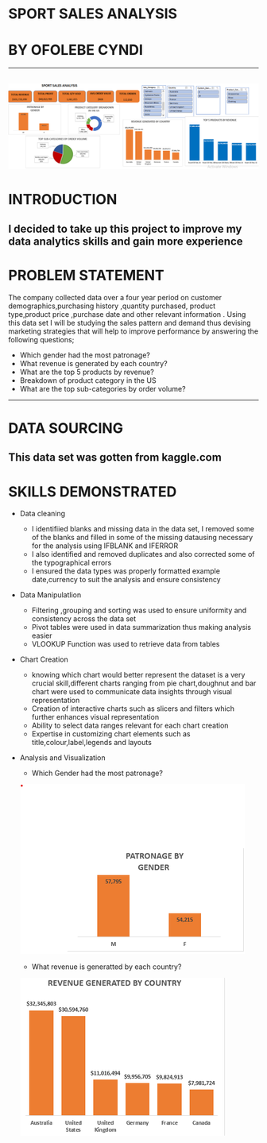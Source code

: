 # SPORT SALES ANALYSIS
# BY OFOLEBE CYNDI
---
![image alt](https://github.com/Cyndi-24/Sport-Sales-Analysis-N/blob/main/Sport%20Sales%20Excel%20Project/full_screen.png)
---
# INTRODUCTION
 I decided to take up this project to improve my data analytics skills and gain more experience
---
# PROBLEM STATEMENT
The company collected data over a four year period on customer demographics,purchasing history ,quantity purchased, product type,product price ,purchase date and other relevant information . 
Using this data set I will be studying the sales pattern and demand thus devising marketing strategies that will help to improve performance by answering the following questions;
* Which gender had the most patronage?
* What revenue is generated by each country?
* What are the top 5 products by revenue?
* Breakdown of product category in the US
* What are the top sub-categories by order volume?
---
# DATA SOURCING
This data set was gotten from kaggle.com 
---
# SKILLS DEMONSTRATED
* Data cleaning
  - I identifiied blanks and missing data in the data set, I removed some of the blanks and filled in some of the missing datausing   necessary for the analysis using IFBLANK and IFERROR
  - I also identified and removed duplicates and also corrected some of the typographical errors
  - I ensured the data types was properly formatted example date,currency to suit the analysis and ensure consistency
* Data Manipulatlion
  - Filtering ,grouping and sorting was used to ensure uniformity and consistency across the data set
  - Pivot tables were used in data summarization thus making analysis easier
  - VLOOKUP Function was used to retrieve data from tables
* Chart Creation
  - knowing which chart would better represent the dataset is a very crucial skill,different charts ranging from pie chart,doughnut and 
    bar chart were used to communicate data insights through visual representation
  - Creation of interactive charts such as slicers and filters which further enhances visual representation 
  - Ability to select data ranges relevant for each chart creation
  - Expertise in customizing chart elements such as title,colour,label,legends and layouts
* Analysis and Visualization
  - Which Gender had the most patronage?

   ![image alt](https://github.com/Cyndi-24/Sport-Sales-Analysis-N/blob/main/Sport%20Sales%20Excel%20Project/patronage_by_gender.png)

  - What revenue is generatted by each country?
 
   ![image alt](https://github.com/Cyndi-24/Sport-Sales-Analysis-N/blob/main/Sport%20Sales%20Excel%20Project/Revenue_generated_by_counry.png)
